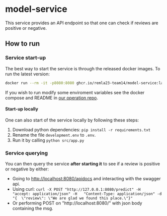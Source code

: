 # model-service
This service provides an API endpoint so that one can check 
if reviews are positive or negative.

## How to run

### Service start-up
The best way to start the service is through the released docker images.
To run the latest version:
```sh
docker run --rm -it -p8080:8080 ghcr.io/remla23-team14/model-service:latest
```

If you wish to run modify some enviroment variables see the docker compose and README
in [our operation repo](https://github.com/remla23-team14/operation).

#### Start-up locally
One can also start of the service locally by following these steps:
1. Download python dependencies: `pip install -r requirements.txt`
2. Rename the file `development.env` to `.env`.
3. Run it by calling `python src/app.py`

### Service querying 
You can then query the service **after starting it** to see if a review is positive or negative by either:
* Going to [http://localhost:8080/apidocs]() and interacting with the swagger api.
* Using curl: `curl -X POST "http://127.0.0.1:8080/predict" -H  "accept: application/json" -H  
  "Content-Type: application/json" -d "{  \"review\": \"We are glad we found this place.\"}"`
* Or performing POST on "http://localhost:8080/" with json body containing the msg.
